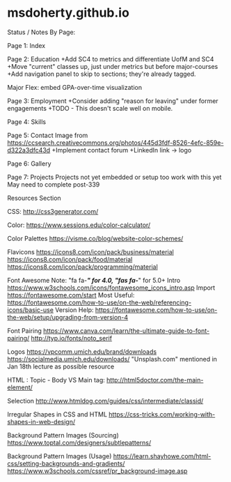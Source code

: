 # msdoherty.github.io

Status / Notes By Page:

Page 1: Index

Page 2: Education
+Add SC4 to metrics and differentiate UofM and SC4
+Move "current" classes up, just under metrics but before major-courses
+Add navigation panel to skip to sections; they're already tagged.

Major Flex: embed GPA-over-time visualization

Page 3: Employment
+Consider adding "reason for leaving" under former engagements
+TODO - This doesn't scale well on mobile.

Page 4: Skills

Page 5: Contact
Image from https://ccsearch.creativecommons.org/photos/445d3fdf-8526-4efc-859e-d322a3dfc43d
+Implement contact forum
+LinkedIn link -> logo

Page 6: Gallery

Page 7: Projects
Projects not yet embedded or setup too work with this yet
May need to complete post-339

Resources Section

CSS:
http://css3generator.com/

Color:
https://www.sessions.edu/color-calculator/

Color Palettes
https://visme.co/blog/website-color-schemes/

Flavicons 
https://icons8.com/icon/pack/business/material
https://icons8.com/icon/pack/food/material
https://icons8.com/icon/pack/programming/material

Font Awesome
Note: "fa fa-___" for 4.0, "fas fa-___" for 5.0+
Intro   https://www.w3schools.com/icons/fontawesome_icons_intro.asp
Import  https://fontawesome.com/start
Most Useful: https://fontawesome.com/how-to-use/on-the-web/referencing-icons/basic-use
Version Help: https://fontawesome.com/how-to-use/on-the-web/setup/upgrading-from-version-4

Font Pairing
https://www.canva.com/learn/the-ultimate-guide-to-font-pairing/
http://typ.io/fonts/noto_serif

Logos
https://vpcomm.umich.edu/brand/downloads
https://socialmedia.umich.edu/downloads/
"Unsplash.com" mentioned in Jan 18th lecture as possible resource

HTML : Topic - Body VS Main tag:
http://html5doctor.com/the-main-element/

Selection
http://www.htmldog.com/guides/css/intermediate/classid/

Irregular Shapes in CSS and HTML
https://css-tricks.com/working-with-shapes-in-web-design/

Background Pattern Images (Sourcing)
https://www.toptal.com/designers/subtlepatterns/

Background Pattern Images (Usage)
https://learn.shayhowe.com/html-css/setting-backgrounds-and-gradients/
https://www.w3schools.com/cssref/pr_background-image.asp
